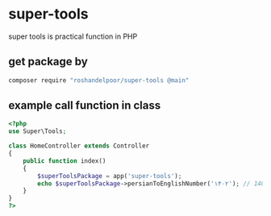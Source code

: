 # super-tools
super tools is practical function in PHP

get package by
--------------
```bash
composer require "roshandelpoor/super-tools @main"
```

example call function in class
------------------------------

```php
<?php
use Super\Tools;

class HomeController extends Controller
{
    public function index()
    {
        $superToolsPackage = app('super-tools');
        echo $superToolsPackage->persianToEnglishNumber('۱۴۰۲'); // 1402
    }
}
?>
```